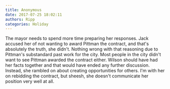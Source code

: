 ```yaml
---
title: Anonymous
date: 2017-07-25 18:02:11
authors: Ripp
categories: Holiday
---
```


 The mayor needs to spend more time preparing her responses. Jack accused her of not wanting to award Pittman the contract, and that's absolutely the truth, she didn't. Nothing wrong with that reasoning due to Pittman's substandard past work for the city. Most people in the city didn't want to see Pittman awarded the contract either. Wilson should have had her facts together and that would have ended any further discussion. Instead, she rambled on about creating opportunities for others. I'm with her on rebidding the contract, but sheesh, she doesn't communicate her position very well at all.